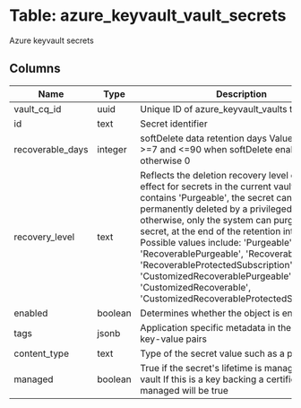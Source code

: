 
# Table: azure_keyvault_vault_secrets
Azure keyvault secrets
## Columns
| Name        | Type           | Description  |
| ------------- | ------------- | -----  |
|vault_cq_id|uuid|Unique ID of azure_keyvault_vaults table (FK)|
|id|text|Secret identifier|
|recoverable_days|integer|softDelete data retention days Value should be >=7 and <=90 when softDelete enabled, otherwise 0|
|recovery_level|text|Reflects the deletion recovery level currently in effect for secrets in the current vault If it contains 'Purgeable', the secret can be permanently deleted by a privileged user; otherwise, only the system can purge the secret, at the end of the retention interval Possible values include: 'Purgeable', 'RecoverablePurgeable', 'Recoverable', 'RecoverableProtectedSubscription', 'CustomizedRecoverablePurgeable', 'CustomizedRecoverable', 'CustomizedRecoverableProtectedSubscription'|
|enabled|boolean|Determines whether the object is enabled|
|tags|jsonb|Application specific metadata in the form of key-value pairs|
|content_type|text|Type of the secret value such as a password|
|managed|boolean|True if the secret's lifetime is managed by key vault If this is a key backing a certificate, then managed will be true|
